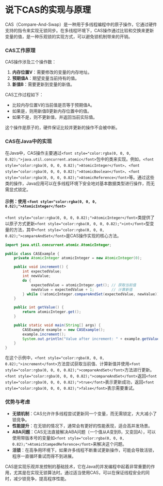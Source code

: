 # 说下CAS的实现与原理

<font style="color:rgba(0, 0, 0, 0.82);">CAS（Compare-And-Swap）是一种用于多线程编程中的原子操作，它通过硬件支持的指令来实现无锁同步。在多线程环境下，CAS操作通过比较和交换来更新变量的值，是一种乐观锁的实现方式，可以避免锁机制带来的开销。</font>

### <font style="color:rgba(0, 0, 0, 0.82);">CAS工作原理</font>

<font style="color:rgba(0, 0, 0, 0.82);">CAS操作涉及三个操作数：</font>

1. **<font style="color:rgba(0, 0, 0, 0.82);">内存位置V</font>**<font style="color:rgba(0, 0, 0, 0.82);">：需要修改的变量的内存地址。</font>
2. **<font style="color:rgba(0, 0, 0, 0.82);">预期值A</font>**<font style="color:rgba(0, 0, 0, 0.82);">：期望变量当前持有的值。</font>
3. **<font style="color:rgba(0, 0, 0, 0.82);">新值B</font>**<font style="color:rgba(0, 0, 0, 0.82);">：需要更新到变量的新值。</font>

<font style="color:rgba(0, 0, 0, 0.82);">CAS工作过程如下：</font>

+ <font style="color:rgba(0, 0, 0, 0.82);">比较内存位置V的当前值是否等于预期值A。</font>
+ <font style="color:rgba(0, 0, 0, 0.82);">如果是，则用新值B更新内存位置中的值。</font>
+ <font style="color:rgba(0, 0, 0, 0.82);">如果不是，则不更新值，并返回当前实际值。</font>

<font style="color:rgba(0, 0, 0, 0.82);">这个操作是原子的，硬件保证比较并更新的操作不会被中断。</font>

### <font style="color:rgba(0, 0, 0, 0.82);">CAS在Java中的实现</font>

<font style="color:rgba(0, 0, 0, 0.82);">在Java中，CAS操作主要通过</font>`<font style="color:rgba(0, 0, 0, 0.82);">java.util.concurrent.atomic</font>`<font style="color:rgba(0, 0, 0, 0.82);">包中的类来实现。例如，</font>`<font style="color:rgba(0, 0, 0, 0.82);">AtomicInteger</font>`<font style="color:rgba(0, 0, 0, 0.82);">、</font>`<font style="color:rgba(0, 0, 0, 0.82);">AtomicBoolean</font>`<font style="color:rgba(0, 0, 0, 0.82);">、</font>`<font style="color:rgba(0, 0, 0, 0.82);">AtomicReference</font>`<font style="color:rgba(0, 0, 0, 0.82);">等。通过这些类的操作，Java应用可以在多线程环境下安全地对基本数据类型进行操作，而无需显式锁定。</font>

#### <font style="color:rgba(0, 0, 0, 0.82);">示例：使用</font><font style="color:rgba(0, 0, 0, 0.82);"> </font>`<font style="color:rgba(0, 0, 0, 0.82);">AtomicInteger</font>`

`<font style="color:rgba(0, 0, 0, 0.82);">AtomicInteger</font>`<font style="color:rgba(0, 0, 0, 0.82);">类提供了以原子方式更新</font>`<font style="color:rgba(0, 0, 0, 0.82);">int</font>`<font style="color:rgba(0, 0, 0, 0.82);">型变量的方法，其中</font>`<font style="color:rgba(0, 0, 0, 0.82);">compareAndSet</font>`<font style="color:rgba(0, 0, 0, 0.82);">是CAS操作实现的核心方法。</font>

```java
import java.util.concurrent.atomic.AtomicInteger;  

public class CASExample {  
    private AtomicInteger atomicInteger = new AtomicInteger(0);  

    public void increment() {  
        int expectedValue;  
        int newValue;  
        do {  
            expectedValue = atomicInteger.get(); // 获取当前值  
            newValue = expectedValue + 1;        // 计算新值  
        } while (!atomicInteger.compareAndSet(expectedValue, newValue)); // CAS操作  
    }  

    public int getValue() {  
        return atomicInteger.get();  
    }  

    public static void main(String[] args) {  
        CASExample example = new CASExample();  
        example.increment();  
        System.out.println("Value after increment: " + example.getValue());  
    }  
}
```

<font style="color:rgba(0, 0, 0, 0.82);">在这个示例中，</font>`<font style="color:rgba(0, 0, 0, 0.82);">increment</font>`<font style="color:rgba(0, 0, 0, 0.82);">方法尝试获取当前值、计算新值并使用</font>`<font style="color:rgba(0, 0, 0, 0.82);">compareAndSet</font>`<font style="color:rgba(0, 0, 0, 0.82);">方法进行更新。</font>`<font style="color:rgba(0, 0, 0, 0.82);">compareAndSet</font>`<font style="color:rgba(0, 0, 0, 0.82);">返回</font>`<font style="color:rgba(0, 0, 0, 0.82);">true</font>`<font style="color:rgba(0, 0, 0, 0.82);">表示更新成功，返回</font>`<font style="color:rgba(0, 0, 0, 0.82);">false</font>`<font style="color:rgba(0, 0, 0, 0.82);">表示需要重试。</font>

### <font style="color:rgba(0, 0, 0, 0.82);">优势与考虑</font>

+ **<font style="color:rgba(0, 0, 0, 0.82);">无锁机制</font>**<font style="color:rgba(0, 0, 0, 0.82);">：CAS允许许多线程尝试更新同一个变量，而无需锁定，大大减小了锁竞争。</font>
+ **<font style="color:rgba(0, 0, 0, 0.82);">性能提升</font>**<font style="color:rgba(0, 0, 0, 0.82);">：在无锁的情况下，通常会有更好的性能表现，适合高并发场景。</font>
+ **<font style="color:rgba(0, 0, 0, 0.82);">ABA问题</font>**<font style="color:rgba(0, 0, 0, 0.82);">：CAS无法直接解决ABA问题（一个值从A变到B，又变回A），可以使用带版本号的变量如</font>`<font style="color:rgba(0, 0, 0, 0.82);">AtomicStampedReference</font>`<font style="color:rgba(0, 0, 0, 0.82);">来解决这个问题。</font>
+ **<font style="color:rgba(0, 0, 0, 0.82);">活锁</font>**<font style="color:rgba(0, 0, 0, 0.82);">：在高争用环境下，如果许多线程不断重试更新操作，可能会导致活锁，程序一直循环重试而得不到进展。</font>

<font style="color:rgba(0, 0, 0, 0.82);">CAS是实现乐观并发控制的基础技术，它在Java的并发编程中起着非常重要的作用，尤其是在实现无锁算法时。通过适当使用CAS，可以在保证线程安全的同时，减少锁竞争，提高程序性能。</font>
